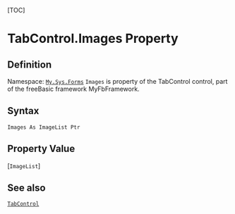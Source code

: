 [TOC]
# TabControl.Images Property

## Definition
Namespace: [`My.Sys.Forms`](My.Sys.Forms.md)
`Images` is property of the TabControl control, part of the freeBasic framework MyFbFramework.
## Syntax
```freeBasic
Images As ImageList Ptr
```
## Property Value
[`ImageList`]
## See also
[`TabControl`](TabControl.md)
